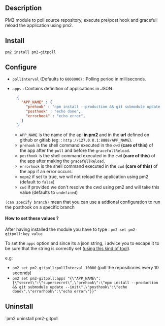## Description

PM2 module to poll source repository, execute pre/post hook and gracefull reload the application using pm2.

## Install

`pm2 install pm2-gitpoll`

## Configure

- `pollInterval` (Defaults to `6000000`) : Polling period in milliseconds.
- `apps` : Contains definition of applications in JSON :

    ```json
      {
        "APP_NAME" : {
          "prehook" : "npm install --production && git submodule update --init",
          "posthook" : "echo done",
          "errorhook" : "echo error",
        }
      }
    ```

    - `APP_NAME` is the name of the api **in pm2** and in the **url** defined on github or gitlab (eg: : `http://127.0.0.1:8888/APP_NAME`).
    - `prehook` is the shell command executed in the `cwd` **(care of this)** of the app after the `pull` and before the `gracefullReload`.
    - `posthook` is the shell command executed in the `cwd` **(care of this)** of the app after making the `gracefullReload`.
    - `errorhook` is the shell command executed in the `cwd` **(care of this)** of the app if an error occurs.
    - `nopm2` if set to true, we will not reload the application using pm2 (default to `false`)
    - `cwd` if provided we don't resolve the cwd using pm2 and will take this value (defaults to `undefined`)

`(can specify branch)`  mean that you can use a addional configuration to run the posthook on a specific branch

#### How to set these values ?

 After having installed the module you have to type :
`pm2 set pm2-gitpoll:key value`

To set the `apps` option and since its a json string, i advice you to escape it to be sure that the string is correctly set ([using this kind of tool](http://bernhardhaeussner.de/odd/json-escape/)).

e.g:
- `pm2 set pm2-gitpoll:pollInterval 10000` (poll the repositiories every 10 seconds)
- `pm2 set pm2-gitpoll:apps "{\"APP_NAME\":{\"secret\":\"supersecret\",\"prehook\":\"npm install --production && git submodule update --init\",\"posthook\":\"echo done\",\"errorhook\":\"echo error\"}}"`

## Uninstall

`pm2 uninstall pm2-gitpoll
